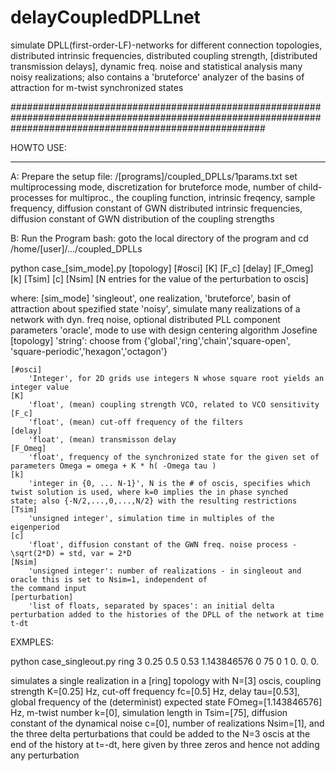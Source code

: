 # delayCoupledDPLLnet

simulate DPLL(first-order-LF)-networks for different connection topologies, distributed intrinsic frequencies, distributed coupling strength, [distributed transmission delays], dynamic freq. noise and statistical analysis many noisy realizations; also contains a 'bruteforce'  analyzer of the basins of attraction for m-twist synchronized states

##############################################################################################################################################################

HOWTO USE:
**********

A: Prepare the setup file: /[programs]/coupled_DPLLs/1params.txt
set multiprocessing mode, discretization for bruteforce mode, number of child-processes for multiproc., the coupling function, intrinsic freqency, 
sample frequency, diffusion constant of GWN distributed intrinsic frequencies, diffusion constant of GWN distribution of the coupling strengths

B: Run the Program
bash: goto the local directory of the program and 
cd /home/[user]/.../coupled_DPLLs

python case_[sim_mode].py [topology] [#osci] [K] [F_c] [delay] [F_Omeg] [k] [Tsim] [c] [Nsim] [N entries for the value of the perturbation to oscis]

where: 
	[sim_mode] 
		'singleout', one realization, 
		'bruteforce', basin of attraction about spezified state
		'noisy', simulate many realizations of a network with dyn. freq noise, optional distributed PLL component parameters
		'oracle', mode to use with design centering algorithm Josefine
	[topology]
		'string': choose from {'global','ring','chain','square-open', 'square-periodic','hexagon','octagon'}

	[#osci]
		'Integer', for 2D grids use integers N whose square root yields an integer value 
	[K]
		'float', (mean) coupling strength VCO, related to VCO sensitivity
	[F_c]
		'float', (mean) cut-off frequency of the filters
	[delay]
		'float', (mean) transmisson delay
	[F_Omeg]
		'float', frequency of the synchronized state for the given set of parameters Omega = omega + K * h( -Omega tau )
	[k]
		'integer in {0, ... N-1}', N is the # of oscis, specifies which twist solution is used, where k=0 implies the in phase synched 								   state; also {-N/2,...,0,...,N/2} with the resulting restrictions
	[Tsim]
		'unsigned integer', simulation time in multiples of the eigenperiod 	
	[c]
		'float', diffusion constant of the GWN freq. noise process - \sqrt(2*D) = std, var = 2*D
	[Nsim]
		'unsigned integer': number of realizations - in singleout and oracle this is set to Nsim=1, independent of 							    the command input
	[perturbation]
		'list of floats, separated by spaces': an initial delta perturbation added to the histories of the DPLL of the network at time 									       t-dt
	

EXMPLES:

python case_singleout.py ring 3 0.25 0.5 0.53 1.143846576 0 75 0 1 0. 0. 0.

simulates a single realization in a [ring] topology with N=[3] oscis, coupling strength K=[0.25] Hz, cut-off frequency fc=[0.5] Hz, delay tau=[0.53], global frequency of the (determinist) expected state FOmeg=[1.143846576] Hz, m-twist number k=[0], simulation length in Tsim=[75], diffusion constant of the dynamical noise c=[0], number of realizations Nsim=[1], and the three delta perturbations that could be added to the N=3 oscis at the end of the history at t=-dt, here given by three zeros and hence not adding any perturbation

